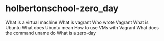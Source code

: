 # holbertonschool-zero_day
What is a virtual machine
What is vagrant
Who wrote Vagrant
What is Ubuntu
What does Ubuntu mean
How to use VMs with Vagrant
What does the command uname do
What is a zero-day
